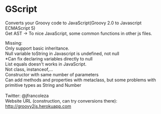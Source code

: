 GScript
=======

Converts your Groovy code to JavaScript(Groovy 2.0 to Javascript ECMAScript 5) <br/>
Get AST -> To nice JavaScript, some common functions in other js files.<br/>

Missing:<br/>
Only support basic inheritance.<br/>
Null variable toString in Javascript is undefined, not null<br/>
    *Can fix declaring variables directly to null<br/>
List equals doesn't works in JavaScript.<br/>
Not class, instanceof,...<br/>
Constructor with same number of parameters<br/>
Can add methods and properties with metaclass, but some problems with primitive types as String and Number<br/>
<br/>
Twitter: @jfrancoleza<br/>
Website URL (construction, can try conversions there): http://groovy2js.herokuapp.com
